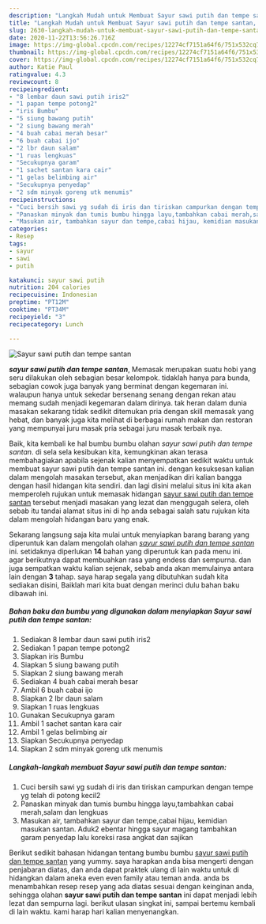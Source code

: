 ```yaml
---
description: "Langkah Mudah untuk Membuat Sayur sawi putih dan tempe santan, Bisa Manjain Lidah"
title: "Langkah Mudah untuk Membuat Sayur sawi putih dan tempe santan, Bisa Manjain Lidah"
slug: 2630-langkah-mudah-untuk-membuat-sayur-sawi-putih-dan-tempe-santan-bisa-manjain-lidah
date: 2020-11-22T13:56:26.716Z
image: https://img-global.cpcdn.com/recipes/12274cf7151a64f6/751x532cq70/sayur-sawi-putih-dan-tempe-santan-foto-resep-utama.jpg
thumbnail: https://img-global.cpcdn.com/recipes/12274cf7151a64f6/751x532cq70/sayur-sawi-putih-dan-tempe-santan-foto-resep-utama.jpg
cover: https://img-global.cpcdn.com/recipes/12274cf7151a64f6/751x532cq70/sayur-sawi-putih-dan-tempe-santan-foto-resep-utama.jpg
author: Katie Paul
ratingvalue: 4.3
reviewcount: 8
recipeingredient:
- "8 lembar daun sawi putih iris2"
- "1 papan tempe potong2"
- "iris Bumbu"
- "5 siung bawang putih"
- "2 siung bawang merah"
- "4 buah cabai merah besar"
- "6 buah cabai ijo"
- "2 lbr daun salam"
- "1 ruas lengkuas"
- "Secukupnya garam"
- "1 sachet santan kara cair"
- "1 gelas belimbing air"
- "Secukupnya penyedap"
- "2 sdm minyak goreng utk menumis"
recipeinstructions:
- "Cuci bersih sawi yg sudah di iris dan tiriskan campurkan dengan tempe yg telah di potong kecil2"
- "Panaskan minyak dan tumis bumbu hingga layu,tambahkan cabai merah,salam dan lengkuas"
- "Masukan air, tambahkan sayur dan tempe,cabai hijau, kemidian masukan santan. Aduk2 ebentar hingga sayur magang tambahkan garam penyedap lalu koreksi rasa angkat dan sajikan"
categories:
- Resep
tags:
- sayur
- sawi
- putih

katakunci: sayur sawi putih 
nutrition: 204 calories
recipecuisine: Indonesian
preptime: "PT12M"
cooktime: "PT34M"
recipeyield: "3"
recipecategory: Lunch

---
```



![Sayur sawi putih dan tempe santan](https://img-global.cpcdn.com/recipes/12274cf7151a64f6/751x532cq70/sayur-sawi-putih-dan-tempe-santan-foto-resep-utama.jpg)

<b><i>sayur sawi putih dan tempe santan</i></b>, Memasak merupakan suatu hobi yang seru dilakukan oleh sebagian besar kelompok. tidaklah hanya para bunda, sebagian cowok juga banyak yang berminat dengan kegemaran ini. walaupun hanya untuk sekedar bersenang senang dengan rekan atau memang sudah menjadi kegemaran dalam dirinya. tak heran dalam dunia masakan sekarang tidak sedikit ditemukan pria dengan skill memasak yang hebat, dan banyak juga kita melihat di berbagai rumah makan dan restoran yang mempunyai juru masak pria sebagai juru masak terbaik nya.

Baik, kita kembali ke hal bumbu bumbu olahan <i>sayur sawi putih dan tempe santan</i>. di sela sela kesibukan kita, kemungkinan akan terasa membahagiakan apabila sejenak kalian menyempatkan sedikit waktu untuk membuat sayur sawi putih dan tempe santan ini. dengan kesuksesan kalian dalam mengolah masakan tersebut, akan menjadikan diri kalian bangga dengan hasil hidangan kita sendiri. dan lagi disini melalui situs ini kita akan memperoleh rujukan untuk memasak hidangan <u>sayur sawi putih dan tempe santan</u> tersebut menjadi masakan yang lezat dan menggugah selera, oleh sebab itu tandai alamat situs ini di hp anda sebagai salah satu rujukan kita dalam mengolah hidangan baru yang enak.




Sekarang langsung saja kita mulai untuk menyiapkan barang barang yang diperuntuk kan dalam mengolah olahan <u><i>sayur sawi putih dan tempe santan</i></u> ini. setidaknya diperlukan <b>14</b> bahan yang diperuntuk kan pada menu ini. agar berikutnya dapat membuahkan rasa yang endess dan sempurna. dan juga sempatkan waktu kalian sejenak, sebab anda akan memulainya antara lain dengan <b>3</b> tahap. saya harap segala yang dibutuhkan sudah kita sediakan disini, Baiklah mari kita buat dengan merinci dulu bahan baku dibawah ini.

<!--inarticleads1-->

##### Bahan baku dan bumbu yang digunakan dalam menyiapkan Sayur sawi putih dan tempe santan:

1. Sediakan 8 lembar daun sawi putih iris2
1. Sediakan 1 papan tempe potong2
1. Siapkan iris Bumbu
1. Siapkan 5 siung bawang putih
1. Siapkan 2 siung bawang merah
1. Sediakan 4 buah cabai merah besar
1. Ambil 6 buah cabai ijo
1. Siapkan 2 lbr daun salam
1. Siapkan 1 ruas lengkuas
1. Gunakan Secukupnya garam
1. Ambil 1 sachet santan kara cair
1. Ambil 1 gelas belimbing air
1. Siapkan Secukupnya penyedap
1. Siapkan 2 sdm minyak goreng utk menumis




<!--inarticleads2-->

##### Langkah-langkah membuat Sayur sawi putih dan tempe santan:

1. Cuci bersih sawi yg sudah di iris dan tiriskan campurkan dengan tempe yg telah di potong kecil2
1. Panaskan minyak dan tumis bumbu hingga layu,tambahkan cabai merah,salam dan lengkuas
1. Masukan air, tambahkan sayur dan tempe,cabai hijau, kemidian masukan santan. Aduk2 ebentar hingga sayur magang tambahkan garam penyedap lalu koreksi rasa angkat dan sajikan




Berikut sedikit bahasan hidangan tentang bumbu bumbu <u>sayur sawi putih dan tempe santan</u> yang yummy. saya harapkan anda bisa mengerti dengan penjabaran diatas, dan anda dapat praktek ulang di lain waktu untuk di hidangkan dalam aneka even even family atau teman anda. anda bs menambahkan resep resep yang ada diatas sesuai dengan keinginan anda, sehingga olahan <b>sayur sawi putih dan tempe santan</b> ini dapat menjadi lebih lezat dan sempurna lagi. berikut ulasan singkat ini, sampai bertemu kembali di lain waktu. kami harap hari kalian menyenangkan.
